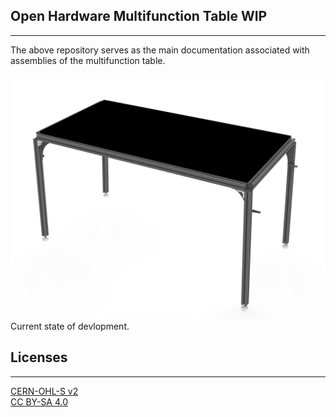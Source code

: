 ## Open Hardware Multifunction Table WIP ##
___
The above repository serves as the main documentation associated with assemblies of the multifunction table.

![00092025](MEDIA/PHOTOS/00092025.jpg "WIP Photo")<br>
Current state of devlopment.

## Licenses ##
___
[CERN-OHL-S v2](LICENSE)<br>
[CC BY-SA 4.0](https://creativecommons.org/licenses/by-sa/4.0/legalcode)